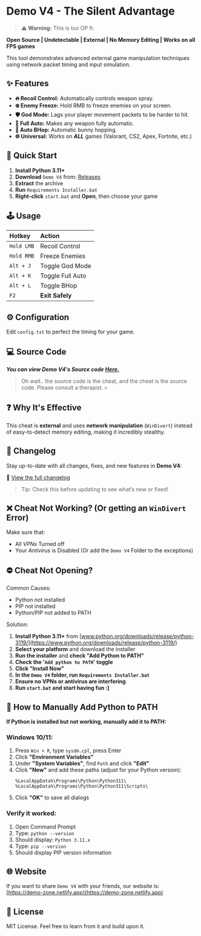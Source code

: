 # Demo V4 - The Silent Advantage

> **⚠️ Warning:** This is too OP fr.

**Open Source | Undetectable | External | No Memory Editing | Works on all FPS games**

This tool demonstrates advanced external game manipulation techniques using network packet timing and input simulation.

## ✨ Features

*   **🔥 Recoil Control:** Automatically controls weapon spray.
*   **❄️ Enemy Freeze:** Hold RMB to freeze enemies on your screen.
*   **🛡️ God Mode:** Lags your player movement packets to be harder to hit.
*   **🔫 Full Auto:** Makes any weapon fully automatic.
*   **🐇 Auto BHop:** Automatic bunny hopping.
*   **🌐 Universal:** Works on ***ALL*** games (Valorant, CS2, Apex, Fortnite, etc.)

## 🚀 Quick Start

1.  **Install Python 3.11+**
2.  **Download** `Demo V4` from: [Releases](https://github.com/kruz-dev/Demo-V4/releases/)
3.  **Extract** the archive
4.  **Run** `Requirements Installer.bat`
5.  **Right-click** `start.bat` and **Open**, then choose your game

## 🕹️ Usage

| Hotkey | Action |
| :--- | :--- |
| `Hold LMB` | Recoil Control |
| `Hold RMB` | Freeze Enemies |
| `Alt + J` | Toggle God Mode |
| `Alt + K` | Toggle Full Auto |
| `Alt + L` | Toggle BHop |
| `F2` | **Exit Safely** |

## ⚙️ Configuration

Edit `config.txt` to perfect the timing for your game.

## 💻 Source Code

***You can view _Demo V4's_ Source code [**Here.**](SRC)***

> Oh wait.. the source code is the cheat, and the cheat is the source code. Please consult a therapist. 💀

## ❓ Why It's Effective

This cheat is **external** and uses **network manipulation** (`WinDivert`) instead of easy-to-detect memory editing, making it incredibly stealthy.

## 📝 Changelog

Stay up-to-date with all changes, fixes, and new features in **Demo V4**:

🔗 [View the full changelog](https://github.com/kruz-dev/Demo-V4/blob/main/CHANGELOG.md)

> Tip: Check this before updating to see what’s new or fixed!

## ❌ Cheat Not Working? (Or getting an `WinDivert` Error)

Make sure that:
- All *VPNs* Turned off
- Your *Antivirus* is Disabled (Or add the `Demo V4` Folder to the exceptions)

## ⛔ Cheat Not Opening?

Common Causes:
- Python not installed
- PIP not installed
- Python/PIP not added to PATH

Solution:
1.  **Install Python 3.11+** from [www.python.org/downloads/release/python-3119/](https://www.python.org/downloads/release/python-3119/)
2.  **Select your platform** and download the installer
3.  **Run the installer** and **check "Add Python to PATH"**
4.  **Check the '`Add python to PATH`' toggle**
5.  **Click "Install Now"**
6.  **In the `Demo V4` folder, run `Requirements Installer.bat`**
7.  **Ensure no VPNs or antivirus are interfering**
8.  **Run `start.bat` and start having fun :]**

## 🔧 How to Manually Add Python to PATH

**If Python is installed but not working, manually add it to PATH:**

### Windows 10/11:
1. Press `Win + R`, type `sysdm.cpl`, press Enter
2. Click **"Environment Variables"**
3. Under **"System Variables"**, find `Path` and click **"Edit"**
4. Click **"New"** and add these paths (adjust for your Python version):
   ```
   %LocalAppData%\Programs\Python\Python311\
   %LocalAppData%\Programs\Python\Python311\Scripts\
   ```
5. Click **"OK"** to save all dialogs

### Verify it worked:
1. Open Command Prompt
2. Type: `python --version`
3. Should display: `Python 3.11.x`
4. Type: `pip --version` 
5. Should display PIP version information

## 🌐 Website

If you want to share `Demo V4` with your friends, our website is: [https://demo-zone.netlify.app](https://demo-zone.netlify.app)

## 📜 License

MIT License. Feel free to learn from it and build upon it.
